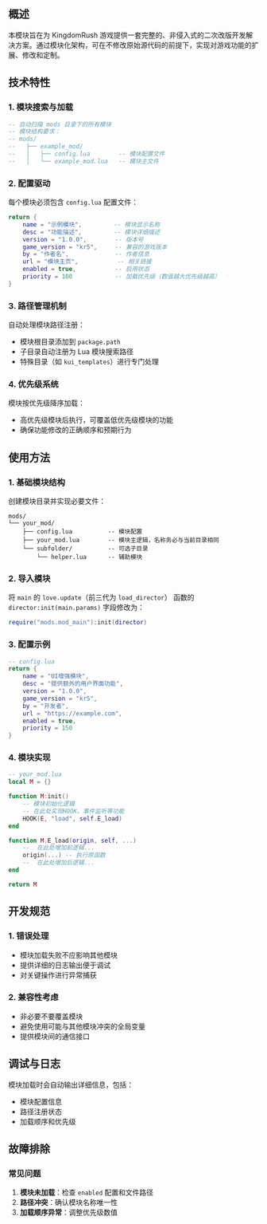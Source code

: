 ## 概述

本模块旨在为 KingdomRush 游戏提供一套完整的、非侵入式的二次改版开发解决方案。通过模块化架构，可在不修改原始源代码的前提下，实现对游戏功能的扩展、修改和定制。

## 技术特性

### 1. 模块搜索与加载
```lua
-- 自动扫描 mods 目录下的所有模块
-- 模块结构要求：
-- mods/
--   ├── example_mod/
--   │   ├── config.lua        -- 模块配置文件
--   │   └── example_mod.lua   -- 模块主文件
```

### 2. 配置驱动
每个模块必须包含 `config.lua` 配置文件：
```lua
return {
    name = "示例模块",         -- 模块显示名称
    desc = "功能描述",         -- 模块详细描述
    version = "1.0.0",        -- 版本号
    game_version = "kr5",	  -- 兼容的游戏版本
    by = "作者名",             -- 作者信息
    url = "模块主页",           -- 相关链接
    enabled = true,           -- 启用状态
    priority = 100            -- 加载优先级（数值越大优先级越高）
}
```

### 3. 路径管理机制
自动处理模块路径注册：
- 模块根目录添加到 `package.path`
- 子目录自动注册为 Lua 模块搜索路径
- 特殊目录（如 `kui_templates`）进行专门处理

### 4. 优先级系统
模块按优先级降序加载：
- 高优先级模块后执行，可覆盖低优先级模块的功能
- 确保功能修改的正确顺序和预期行为

## 使用方法

### 1. 基础模块结构
创建模块目录并实现必要文件：

```
mods/
└── your_mod/
    ├── config.lua          -- 模块配置
    ├── your_mod.lua        -- 模块主逻辑，名称务必与当前目录相同
    └── subfolder/          -- 可选子目录
        └── helper.lua      -- 辅助模块
```

### 2. 导入模块
将 `main` 的 `love.update`（前三代为 `load_director`） 函数的 `director:init(main.params)` 字段修改为：
```lua
require("mods.mod_main"):init(director)
```

### 3. 配置示例
```lua
-- config.lua
return {
    name = "UI增强模块",
    desc = "提供额外的用户界面功能",
    version = "1.0.0",
    game_version = "kr5",
    by = "开发者",
    url = "https://example.com",
    enabled = true,
    priority = 150
}
```

### 4. 模块实现
```lua
-- your_mod.lua
local M = {}

function M:init()
    -- 模块初始化逻辑
    -- 在此处实现HOOK、事件监听等功能
    HOOK(E, "load", self.E_load)
end

function M.E_load(origin, self, ...)
	--	在此处增加前逻辑...
	origin(...)	-- 执行原函数
	--	在此处增加后逻辑...
end

return M
```

## 开发规范

### 1. 错误处理
- 模块加载失败不应影响其他模块
- 提供详细的日志输出便于调试
- 对关键操作进行异常捕获

### 2. 兼容性考虑
- 非必要不要覆盖模块
- 避免使用可能与其他模块冲突的全局变量
- 提供模块间的通信接口

## 调试与日志
模块加载时会自动输出详细信息，包括：
- 模块配置信息
- 路径注册状态
- 加载顺序和优先级

## 故障排除

### 常见问题
1. **模块未加载**：检查 `enabled` 配置和文件路径
2. **路径冲突**：确认模块名称唯一性
3. **加载顺序异常**：调整优先级数值

